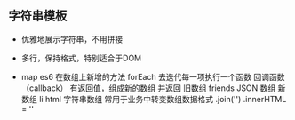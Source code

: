 ## 字符串模板

- 优雅地展示字符串，不用拼接
- 多行，保持格式，特别适合于DOM

- map
    es6 在数组上新增的方法
    forEach 去迭代每一项执行一个函数 回调函数（callback）
    有返回值，组成新的数组 并返回
    旧数组 friends JSON 数组
    新数组 li html 字符串数组
    常用于业务中转变数组数据格式
    .join('')
    .innerHTML = ''